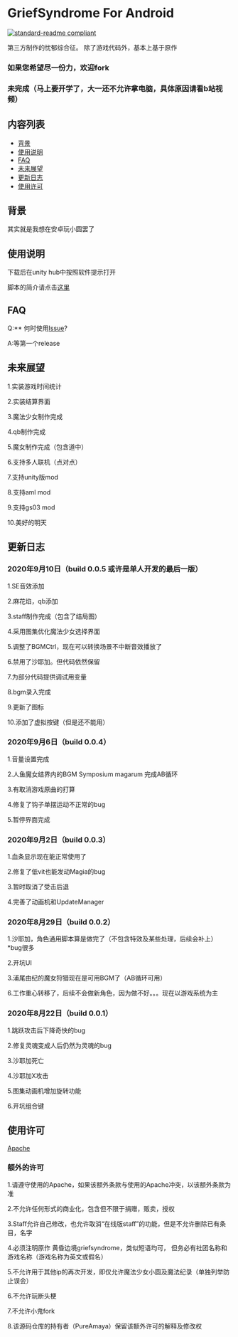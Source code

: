 #  GriefSyndrome For Android

[![standard-readme compliant](https://img.shields.io/badge/readme%20style-standard-brightgreen.svg?style=flat-square)](https://github.com/RichardLitt/standard-readme)

第三方制作的忧郁综合征。
除了游戏代码外，基本上基于原作

 
### 如果您希望尽一份力，欢迎fork

### 未完成（马上要开学了，大一还不允许拿电脑，具体原因请看b站视频）


## 内容列表

- [背景](#背景)
- [使用说明](#使用说明)
- [FAQ](#FAQ)
- [未来展望](#未来展望)
- [更新日志](#更新日志)
- [使用许可](#使用许可)

## 背景

其实就是我想在安卓玩小圆罢了

## 使用说明

下载后在unity hub中按照软件提示打开

脚本的简介请点击[这里](Dev.md) 

## FAQ

Q:** 何时使用[Issue](https://gitee.com/pureamaya/GriefSyndrome-For-Android/issues)?

A:等第一个release

## 未来展望

1.实装游戏时间统计

2.实装结算界面

3.魔法少女制作完成

4.qb制作完成

5.魔女制作完成（包含道中）

6.支持多人联机（点对点）

7.支持unity版mod

8.支持aml mod

9.支持gs03 mod

10.美好的明天

## 更新日志


 ###  2020年9月10日（build 0.0.5 或许是单人开发的最后一版） 

1.SE音效添加

2.麻花焰，qb添加

3.staff制作完成（包含了结局图）

4.采用图集优化魔法少女选择界面

5.调整了BGMCtrl，现在可以转换场景不中断音效播放了

6.禁用了沙耶加。但代码依然保留

7.为部分代码提供调试用变量

8.bgm录入完成

9.更新了图标

10.添加了虚拟按键（但是还不能用）

 ###  2020年9月6日（build 0.0.4） 

1.音量设置完成

2.人鱼魔女结界内的BGM Symposium magarum 完成AB循环

3.有取消游戏原曲的打算

4.修复了钩子单摆运动不正常的bug

5.暂停界面完成

 ###  2020年9月2日（build 0.0.3） 

1.血条显示现在能正常使用了

2.修复了低vit也能发动Magia的bug

3.暂时取消了受击后退

4.完善了动画机和UpdateManager

 ###  2020年8月29日（build 0.0.2） 

1.沙耶加，角色通用脚本算是做完了（不包含特效及某些处理，后续会补上）*bug很多

2.开坑UI

3.浦尾由纪的魔女狩猎现在是可用BGM了（AB循环可用）

6.工作重心转移了，后续不会做新角色，因为做不好。。。现在以游戏系统为主

 ### 2020年8月22日（build 0.0.1） 

1.跳跃攻击后下降奇快的bug

2.修复灵魂变成人后仍然为灵魂的bug

3.沙耶加死亡

4.沙耶加X攻击

5.图集动画机增加旋转功能

6.开坑组合键


## 使用许可

[Apache](LICENSE) 

### 额外的许可

1.请遵守使用的Apache，如果该额外条款与使用的Apache冲突，以该额外条款为准

2.不允许任何形式的商业化，包含但不限于捐赠，贩卖，授权

3.Staff允许自己修改，也允许取消“在线版staff”的功能，但是不允许删除已有条目，名字

4.必须注明原作 黄昏边境griefsyndrome，类似短语均可，
但务必有社团名称和游戏名称（游戏名称为英文或假名）

5.不允许用于其他ip的再次开发，即仅允许魔法少女小圆及魔法纪录（单独列举防止误会）

6.不允许玩断头梗

7.不允许小鬼fork

8.该源码仓库的持有者（PureAmaya）保留该额外许可的解释及修改权
